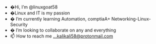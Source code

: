 - �Hi, I’m @linuxgoat58
- �Linux and IT is my passion
- � I’m currently learning Automation, comptiaA+ Networking-Linux-Security
- � I’m looking to collaborate on any and everything
- 📫 How to reach me ...kalikali58@protonmail.com
